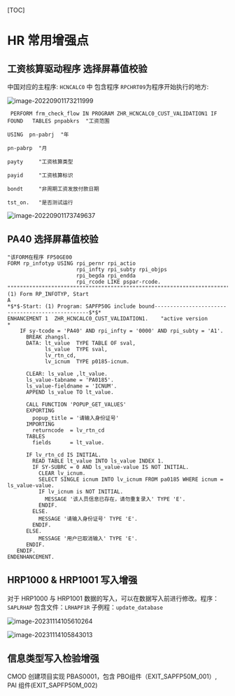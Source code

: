 [TOC]

# HR 常用增强点 #

## 工资核算驱动程序 选择屏幕值校验 ##

中国对应的主程序: `HCNCALC0`  中 包含程序 `RPCHRT09`为程序开始执行的地方:

![image-20220901173211999](https://picture-bj.oss-cn-beijing.aliyuncs.com/pciture/image-20220901173211999.png)

```abap
 PERFORM frm_check_flow IN PROGRAM ZHR_HCNCALC0_CUST_VALIDATION1 IF FOUND   TABLES pnpabkrs  "工资范围
                                                                            USING  pn-pabrj  "年
                                                                                   pn-pabrp  "月
                                                                                   payty     "工资核算类型
                                                                                   payid     "工资核算标识
                                                                                   bondt     "非周期工资发放付款日期
                                                                                   tst_on.   "是否测试运行
```

![image-20220901173749637](https://picture-bj.oss-cn-beijing.aliyuncs.com/pciture/image-20220901173749637.png)

## PA40 选择屏幕值校验 ##

```abap
"该FORM在程序 FP50GE00  
FORM rp_infotyp USING rpi_pernr rpi_actio
                      rpi_infty rpi_subty rpi_objps
                      rpi_begda rpi_endda
                      rpi_rcode LIKE pspar-rcode.
"""""""""""""""""""""""""""""""""""""""""""""""""""""""""""""""""""""""""""""""""""""""""""""$"$\SE:(1) Form RP_INFOTYP, Start                                                                                                                            A
*$*$-Start: (1) Program: SAPFP50G include bound-------------------------------------------------$*$*
ENHANCEMENT 1  ZHR_HCNCALC0_CUST_VALIDATION1.    "active version
*
    IF sy-tcode = 'PA40' AND rpi_infty = '0000' AND rpi_subty = 'A1'.
      BREAK zhangsl.
      DATA: lt_value  TYPE TABLE OF sval,
            ls_value  TYPE sval,
            lv_rtn_cd,
            lv_icnum  TYPE p0185-icnum.

      CLEAR: ls_value ,lt_value.
      ls_value-tabname = 'PA0185'.
      ls_value-fieldname = 'ICNUM'.
      APPEND ls_value TO lt_value.

      CALL FUNCTION 'POPUP_GET_VALUES'
      EXPORTING
        popup_title = '请输入身份证号'
      IMPORTING
        returncode  = lv_rtn_cd
      TABLES
        fields      = lt_value.

      IF lv_rtn_cd IS INITIAL.
        READ TABLE lt_value INTO ls_value INDEX 1.
        IF SY-SUBRC = 0 AND ls_value-value IS NOT INITIAL.
          CLEAR lv_icnum.
          SELECT SINGLE icnum INTO lv_icnum FROM pa0185 WHERE icnum = ls_value-value.
          IF lv_icnum is NOT INITIAL.
            MESSAGE '该人员信息已存在，请勿重复录入' TYPE 'E'.
          ENDIF.
        ELSE.
          MESSAGE '请输入身份证号' TYPE 'E'.
        ENDIF.
      ELSE.
          MESSAGE '用户已取消输入' TYPE 'E'.
      ENDIF.
   ENDIF.
ENDENHANCEMENT.
```

##  HRP1000 & HRP1001 写入增强

对于 HRP1000 与 HRP1001 数据的写入，可以在数据写入前进行修改。程序：`SAPLRHAP` 包含文件：`LRHAPF1R` 子例程：`update_database`

![image-20231114105610264](https://picture-bj.oss-cn-beijing.aliyuncs.com/pciture/image-20231114105610264.png)

![image-20231114105843013](https://picture-bj.oss-cn-beijing.aliyuncs.com/pciture/image-20231114105843013.png)

## 信息类型写入检验增强

CMOD 创建项目实现 PBAS0001，包含 PBO组件（EXIT_SAPFP50M_001）, PAI 组件(EXIT_SAPFP50M_002)
